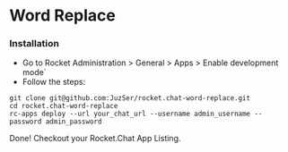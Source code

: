 # Word Replace

### Installation
- Go to Rocket Administration > General > Apps > Enable development mode`
- Follow the steps:
```
git clone git@github.com:JuzSer/rocket.chat-word-replace.git
cd rocket.chat-word-replace
rc-apps deploy --url your_chat_url --username admin_username --password admin_password
```

Done!
Checkout your Rocket.Chat App Listing.
